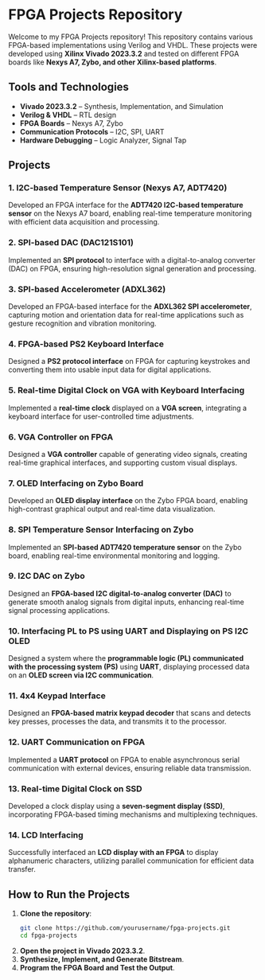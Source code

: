 # FPGA Projects Repository

Welcome to my FPGA Projects repository! This repository contains various FPGA-based implementations using Verilog and VHDL. These projects were developed using **Xilinx Vivado 2023.3.2** and tested on different FPGA boards like **Nexys A7, Zybo, and other Xilinx-based platforms**.

## Tools and Technologies
- **Vivado 2023.3.2** – Synthesis, Implementation, and Simulation
- **Verilog & VHDL** – RTL design
- **FPGA Boards** – Nexys A7, Zybo
- **Communication Protocols** – I2C, SPI, UART
- **Hardware Debugging** – Logic Analyzer, Signal Tap

## Projects

### 1. I2C-based Temperature Sensor (Nexys A7, ADT7420)
Developed an FPGA interface for the **ADT7420 I2C-based temperature sensor** on the Nexys A7 board, enabling real-time temperature monitoring with efficient data acquisition and processing.

### 2. SPI-based DAC (DAC121S101)
Implemented an **SPI protocol** to interface with a digital-to-analog converter (DAC) on FPGA, ensuring high-resolution signal generation and processing.

### 3. SPI-based Accelerometer (ADXL362)
Developed an FPGA-based interface for the **ADXL362 SPI accelerometer**, capturing motion and orientation data for real-time applications such as gesture recognition and vibration monitoring.

### 4. FPGA-based PS2 Keyboard Interface
Designed a **PS2 protocol interface** on FPGA for capturing keystrokes and converting them into usable input data for digital applications.

### 5. Real-time Digital Clock on VGA with Keyboard Interfacing
Implemented a **real-time clock** displayed on a **VGA screen**, integrating a keyboard interface for user-controlled time adjustments.

### 6. VGA Controller on FPGA
Designed a **VGA controller** capable of generating video signals, creating real-time graphical interfaces, and supporting custom visual displays.

### 7. OLED Interfacing on Zybo Board
Developed an **OLED display interface** on the Zybo FPGA board, enabling high-contrast graphical output and real-time data visualization.

### 8. SPI Temperature Sensor Interfacing on Zybo
Implemented an **SPI-based ADT7420 temperature sensor** on the Zybo board, enabling real-time environmental monitoring and logging.

### 9. I2C DAC on Zybo
Designed an **FPGA-based I2C digital-to-analog converter (DAC)** to generate smooth analog signals from digital inputs, enhancing real-time signal processing applications.

### 10. Interfacing PL to PS using UART and Displaying on PS I2C OLED
Designed a system where the **programmable logic (PL) communicated with the processing system (PS)** using **UART**, displaying processed data on an **OLED screen via I2C communication**.

### 11. 4x4 Keypad Interface
Designed an **FPGA-based matrix keypad decoder** that scans and detects key presses, processes the data, and transmits it to the processor.

### 12. UART Communication on FPGA
Implemented a **UART protocol** on FPGA to enable asynchronous serial communication with external devices, ensuring reliable data transmission.

### 13. Real-time Digital Clock on SSD
Developed a clock display using a **seven-segment display (SSD)**, incorporating FPGA-based timing mechanisms and multiplexing techniques.

### 14. LCD Interfacing
Successfully interfaced an **LCD display with an FPGA** to display alphanumeric characters, utilizing parallel communication for efficient data transfer.

## How to Run the Projects
1. **Clone the repository**:
   ```bash
   git clone https://github.com/yourusername/fpga-projects.git
   cd fpga-projects
   ```
2. **Open the project in Vivado 2023.3.2**.
3. **Synthesize, Implement, and Generate Bitstream**.
4. **Program the FPGA Board and Test the Output**.

